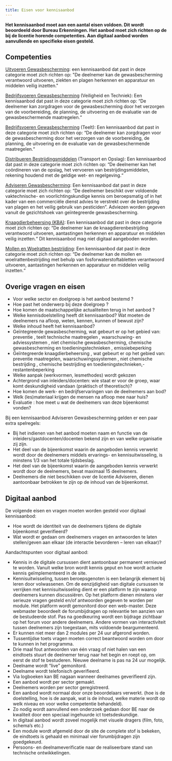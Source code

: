 ```yaml
---
title: Eisen voor kennisaanbod
---
```

**Het kennisaanbod moet aan een aantal eisen voldoen. Dit wordt beoordeeld door Bureau Erkenningen. Het aanbod moet zich richten op de bij de licentie horende competenties. Aan digitaal aanbod worden aanvullende en specifieke eisen gesteld.**

## Competenties

[Uitvoeren Gewasbescherming](/licenties/welke-licenties-zijn-er/licentie-uitvoeren-gewasbescherming/): een kennisaanbod dat past in deze categorie moet zich richten op: "De
deelnemer kan de gewasbescherming verantwoord uitvoeren, ziekten en plagen herkennen en
apparatuur en middelen veilig inzetten."

[Bedrijfsvoeren Gewasbescherming](/licenties/welke-licenties-zijn-er/licentie-bedrijfsvoeren-gewasbescherming/) (Veiligheid en Techniek): Een kennisaanbod dat past in deze
categorie moet zich richten op: “De deelnemer kan zorgdragen voor de gewasbescherming door het
verzorgen van de voorbereiding, de planning, de uitvoering en de evaluatie van de gewasbeschermende maatregelen.“

[Bedrijfsvoeren Gewasbescherming](/licenties/welke-licenties-zijn-er/licentie-bedrijfsvoeren-gewasbescherming/) (Teelt): Een kennisaanbod dat past in deze categorie moet zich
richten op: “De deelnemer kan zorgdragen voor de gewasbescherming door het verzorgen van de
voorbereiding, de planning, de uitvoering en de evaluatie van de gewasbeschermende maatregelen.“

[Distribueren Bestrijdingsmiddelen](/licenties/welke-licenties-zijn-er/licentie-bedrijfsvoeren-distribueren) (Transport en Opslag): Een kennisaanbod dat past in deze categorie moet zich richten op: “De deelnemer kan het coördineren van de opslag, het vervoeren van bestrijdingsmiddelen, rekening houdend met de geldige wet- en regelgeving.“

[Adviseren Gewasbescherming](https://acceptatie.erkenningen.nl/licenties/welke-licenties-zijn-er/licentie-adviseren-gewasbescherming): Een kennisaanbod dat past in deze categorie moet zich richten op: “De deelnemer beschikt over voldoende vaktechnische- en voorlichtingskundige kennis om beroepsmatig of in het kader van een commerciële dienst advies te verstrekt over de bestrijding van plagen en het veilig gebruik van pesticiden”. Adviezen worden gegeven vanuit de gezichtshoek van geïntegreerde gewasbescherming.

[Knaagdierbeheersing (KBA)](http://erkenningencontentsite.netlify.com/licenties/welke-licenties-zijn-er/licentie-knaagdierbeheersing-op-agrarische-bedrijven): Een kennisaanbod dat past in deze categorie moet zich
richten op: “De deelnemer kan de knaagdierenbestrijding verantwoord uitvoeren, aantastingen herkennen en apparatuur en middelen veilig inzetten.“ Dit kennisaanbod mag niet digitaal aangeboden worden.

[Mollen en Woelratten bestrijding](https://acceptatie.erkenningen.nl/licenties/welke-licenties-zijn-er/licentie-mollen-en-woelrattenbestrijding): Een kennisaanbod dat past in deze categorie moet zich richten op: “De deelnemer kan de mollen en woelrattenbestrijding met behulp van fosforwaterstoftabletten verantwoord uitvoeren, aantastingen herkennen en apparatuur en middelen veilig inzetten.“

## Overige vragen en eisen

* Voor welke sector en doelgroep is het aanbod bestemd
  ?
* Hoe past het onderwerp bij
  deze doelgroep
  ?
* Hoe komen de maatschappelijke actualiteiten terug in
  het aanbod
  ?
* Welke kennisdoelstelling heeft dit kennisaanbod? Wat moeten de deelnemers na afloop, weten, kennen, kunnen of bewust zijn?
* Welke inhoud heeft het kennisaanbod?
* Geïntegreerde
  gewasbescherming, wat gebeurt er op het gebied
  van:
  preventie
  , teelt technische maatregelen
  , waarschuwing- en
  adviessystemen
  , niet chemische
  gewasbescherming, chemische gewasbescherming
  en toedieningstechnieken
  , emissiebeperking
* Geïntegreerde
  knaagdierbeheersing
  , wat gebeurt er op het gebied
  van:
  preventie maatregelen, waarschuwingssystemen
  , niet chemische bestrijding
  , chemische bestrijding en
  toedieningstechnieken,-restantenbeperking
* Welke aanpak (werkvormen, lesmethodes) wordt gekozen
* Achtergrond van inleiders/docenten: wie staat er voor de groep,
  waar komt deskundigheid vandaan (praktisch of theoretisch)?
* Hoe komen de werk- en bedrijfservaringen van de deelnemers aan
  bod?
* Welk (les)materiaal krijgen de mensen na afloop mee
  naar huis?
* Evaluatie
  : hoe meet u wat de deelnemers van deze bijeenkomst vonden?

Bij een kennisaanbod Adviseren Gewasbescherming gelden er een paar extra spelregels:

* Bij het indienen van het aanbod moeten naam en functie van de inleiders/gastdocenten/docenten bekend zijn en van welke organisatie zij zijn.
* Het deel van de bijeenkomst waarin de aangeboden kennis verwerkt wordt door de deelnemers middels ervarings- en kennisuitwisseling, is minstens 1/3 van het totale tijdsbeslag.
* Het deel van de bijeenkomst waarin de aangeboden kennis verwerkt wordt door de deelnemers, bevat maximaal 15 deelnemers.
* Deelnemers die niet beschikken over de licentie Adviseren, dienen aantoonbaar betrokken te zijn op de inhoud van de bijeenkomst.

## Digitaal aanbod

De volgende eisen en vragen moeten worden gesteld voor digitaal kennisaanbod:

* Hoe wordt de identiteit van de deelnemers tijdens de digitale bijeenkomst geverifieerd?
* Wat wordt er gedaan om deelnemers vragen en antwoorden te laten stellen/geven aan elkaar (de
  interactie bevorderen – leren van elkaar)?

Aandachtspunten voor digitaal aanbod:

* Kennis in de digitale cursussen dient aantoonbaar permanent vernieuwd te worden. Vanuit welke bron wordt kennis geput en hoe wordt actuele kennis geïmplementeerd in de site.
* Kennisuitwisseling, tussen beroepsgenoten is een belangrijk element bij leren door volwassenen. Om de eenzijdigheid van digitale cursussen te verrijken met kennisuitwisseling dient er een platform te zijn waarop deelnemers kunnen discussiëren. Op het platform dienen minstens vier serieuze vragen gesteld en/of antwoorden gegeven te worden per module. Het platform wordt gemonitord door een web-master. Deze webmaster beoordeelt de forumbijdragen op relevantie ten aanzien van de bestudeerde stof. Pas na goedkeuring wordt een bijdrage zichtbaar op het forum voor andere deelnemers. Andere vormen van interactiviteit tussen deelnemers zijn toegestaan, mits voldoende beargumenteerd.
* Er kunnen niet meer dan 2 modules per 24 uur afgerond worden.
* Tussentijdse toets vragen moeten correct beantwoord worden om door te kunnen in het programma.
* Drie maal fout antwoorden van één vraag of niet halen van een eindtoets stuurt de deelnemer terug naar het begin en roept op, om eerst de stof te bestuderen. Nieuwe deelname is pas na 24 uur mogelijk.
* Deelname wordt “live” gemonitord.
* Deelname wordt telefonisch geverifieerd.
* Via logboeken kan BE nagaan wanneer deelnames geverifieerd zijn.
* Een aanbod wordt per sector gemaakt.
* Deelnemers worden per sector geregistreerd.
* Een aanbod wordt normaal door onze beoordelaars verwerkt. (hoe is de doelstelling, hoe is de aanpak, wat is de inhoud, welke materie wordt op welk niveau en voor welke competentie behandeld).
* Zo nodig wordt aanvullend een onderzoek gedaan door BE naar de kwaliteit door een speciaal ingehuurde ict toetsdeskundige.
* In digitaal aanbod wordt zoveel mogelijk met visuele dragers (film, foto, schema’s etc.)
* Een module wordt afgemeld door de site de complete stof is bekeken, de eindtoets is gehaald en minimaal vier forumbijdragen zijn goedgekeurd.
* Persoons- en deelnameverificatie naar de realiseerbare stand van technische ontwikkelingen.
